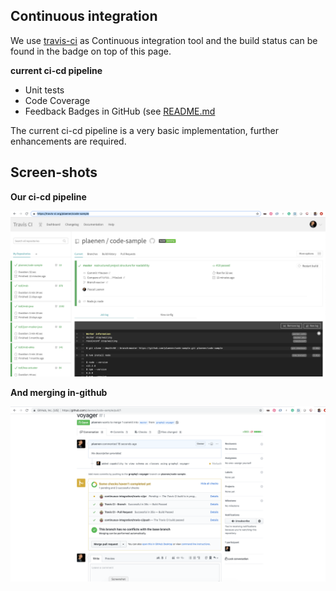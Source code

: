 ## Continuous integration

We use [travis-ci](https://travis-ci.org/plaenen/code-sample) as Continuous integration tool and the build status can be found in the badge on top of this page. 

__current ci-cd pipeline__

* Unit tests
* Code Coverage 
* Feedback Badges in GitHub (see [README.md](./../README.md)

The current ci-cd pipeline is a very basic implementation, further enhancements are required. 

## Screen-shots

__Our ci-cd pipeline__

![Travis-Ci](./img/travis-ci.png)

__And merging in-github__

![Merging](./img/github-merging-ci.png)



